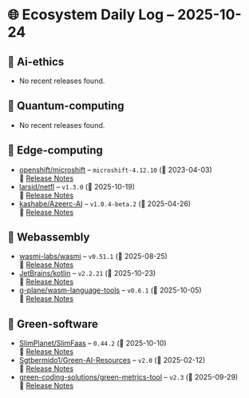 # 🌐 Ecosystem Daily Log – 2025-10-24

## 🔹 Ai-ethics
- No recent releases found.

## 🔹 Quantum-computing
- No recent releases found.

## 🔹 Edge-computing
- [openshift/microshift](https://github.com/openshift/microshift/releases/tag/microshift-4.12.10) – `microshift-4.12.10` (📅 2023-04-03)  
  🔗 [Release Notes](https://github.com/openshift/microshift/releases/tag/microshift-4.12.10)
- [larsid/netfl](https://github.com/larsid/netfl/releases/tag/v1.3.0) – `v1.3.0` (📅 2025-10-19)  
  🔗 [Release Notes](https://github.com/larsid/netfl/releases/tag/v1.3.0)
- [kashabe/Azeerc-AI](https://github.com/kashabe/Azeerc-AI/releases/tag/v1.0.4-beta.2) – `v1.0.4-beta.2` (📅 2025-04-26)  
  🔗 [Release Notes](https://github.com/kashabe/Azeerc-AI/releases/tag/v1.0.4-beta.2)

## 🔹 Webassembly
- [wasmi-labs/wasmi](https://github.com/wasmi-labs/wasmi/releases/tag/v0.51.1) – `v0.51.1` (📅 2025-08-25)  
  🔗 [Release Notes](https://github.com/wasmi-labs/wasmi/releases/tag/v0.51.1)
- [JetBrains/kotlin](https://github.com/JetBrains/kotlin/releases/tag/v2.2.21) – `v2.2.21` (📅 2025-10-23)  
  🔗 [Release Notes](https://github.com/JetBrains/kotlin/releases/tag/v2.2.21)
- [g-plane/wasm-language-tools](https://github.com/g-plane/wasm-language-tools/releases/tag/v0.6.1) – `v0.6.1` (📅 2025-10-05)  
  🔗 [Release Notes](https://github.com/g-plane/wasm-language-tools/releases/tag/v0.6.1)

## 🔹 Green-software
- [SlimPlanet/SlimFaas](https://github.com/SlimPlanet/SlimFaas/releases/tag/0.44.2) – `0.44.2` (📅 2025-10-10)  
  🔗 [Release Notes](https://github.com/SlimPlanet/SlimFaas/releases/tag/0.44.2)
- [Sgtbermido1/Green-AI-Resources](https://github.com/Sgtbermido1/Green-AI-Resources/releases/tag/v2.0) – `v2.0` (📅 2025-02-12)  
  🔗 [Release Notes](https://github.com/Sgtbermido1/Green-AI-Resources/releases/tag/v2.0)
- [green-coding-solutions/green-metrics-tool](https://github.com/green-coding-solutions/green-metrics-tool/releases/tag/v2.3) – `v2.3` (📅 2025-09-29)  
  🔗 [Release Notes](https://github.com/green-coding-solutions/green-metrics-tool/releases/tag/v2.3)
